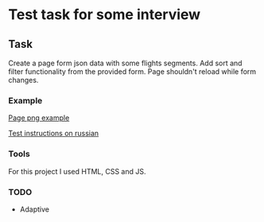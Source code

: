 ﻿# Test task for some interview

## Task

Create a page form json data with some flights segments. Add sort and filter functionality from the provided form. Page shouldn't reload while form changes.

### Example

[Page png example](https://github.com/kerbasi/testTask/blob/main/frontend-test/avia_search_results_.png)

[Test instructions on russian](https://github.com/kerbasi/testTask/blob/main/frontend-test/instructions.md)

### Tools

For this project I used HTML, CSS and JS.

### TODO

- Adaptive
